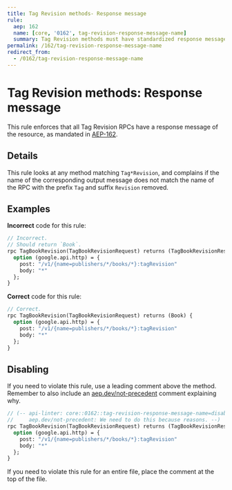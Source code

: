 ```yaml
---
title: Tag Revision methods- Response message
rule:
  aep: 162
  name: [core, '0162', tag-revision-response-message-name]
  summary: Tag Revision methods must have standardized response message names.
permalink: /162/tag-revision-response-message-name
redirect_from:
  - /0162/tag-revision-response-message-name
---
```


# Tag Revision methods: Response message

This rule enforces that all Tag Revision RPCs have a response message of the
resource, as mandated in [AEP-162][].

## Details

This rule looks at any method matching `Tag*Revision`, and complains
if the name of the corresponding output message does not match the name of the
RPC with the prefix `Tag` and suffix `Revision` removed.

## Examples

**Incorrect** code for this rule:

```proto
// Incorrect.
// Should return `Book`.
rpc TagBookRevision(TagBookRevisionRequest) returns (TagBookRevisionResponse) {
  option (google.api.http) = {
    post: "/v1/{name=publishers/*/books/*}:tagRevision"
    body: "*"
  };
}
```

**Correct** code for this rule:

```proto
// Correct.
rpc TagBookRevision(TagBookRevisionRequest) returns (Book) {
  option (google.api.http) = {
    post: "/v1/{name=publishers/*/books/*}:tagRevision"
    body: "*"
  };
}
```

## Disabling

If you need to violate this rule, use a leading comment above the method.
Remember to also include an [aep.dev/not-precedent][] comment explaining why.

```proto
// (-- api-linter: core::0162::tag-revision-response-message-name=disabled
//     aep.dev/not-precedent: We need to do this because reasons. --)
rpc TagBookRevision(TagBookRevisionRequest) returns (TagBookRevisionResponse) {
  option (google.api.http) = {
    post: "/v1/{name=publishers/*/books/*}:tagRevision"
    body: "*"
  };
}
```

If you need to violate this rule for an entire file, place the comment at the
top of the file.

[aep-162]: https://aep.dev/162
[aep.dev/not-precedent]: https://aep.dev/not-precedent
